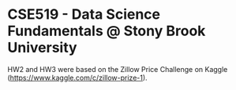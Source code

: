 # CSE519 - Data Science Fundamentals @ Stony Brook University

HW2 and HW3 were based on the Zillow Price Challenge on Kaggle (https://www.kaggle.com/c/zillow-prize-1). 
